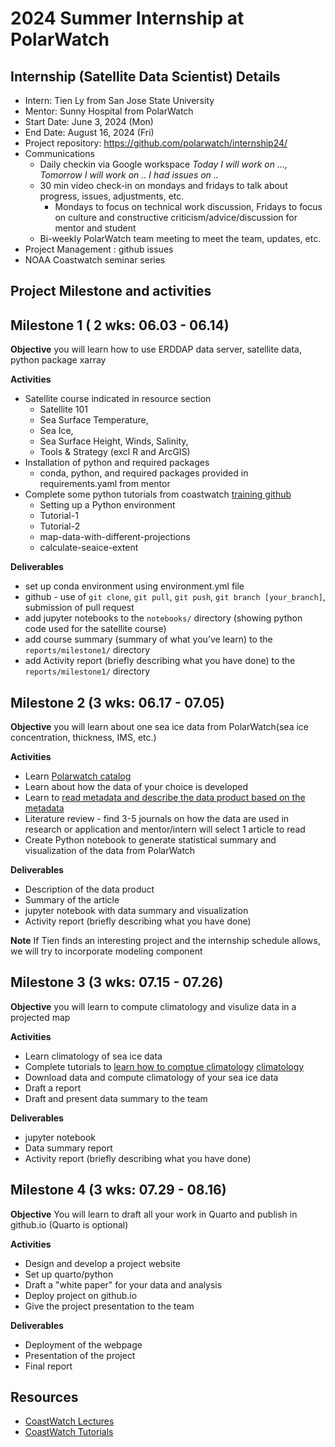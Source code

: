 # 2024  Summer Internship at PolarWatch

## Internship (Satellite Data Scientist) Details
* Intern: Tien Ly from San Jose State University
* Mentor: Sunny Hospital from PolarWatch
* Start Date: June 3, 2024 (Mon)
* End Date: August 16, 2024 (Fri)
* Project repository: https://github.com/polarwatch/internship24/
* Communications
  * Daily checkin via Google workspace  *Today I will work on ..., Tomorrow I will work on .. I had issues on ..*
  * 30 min video check-in on mondays and fridays to talk about progress, issues, adjustments, etc.
    * Mondays to focus on technical work discussion, Fridays to focus on culture and constructive criticism/advice/discussion for mentor and student
  * Bi-weekly PolarWatch team meeting to meet the team, updates, etc.
* Project Management : github issues 
* NOAA Coastwatch seminar series 
 
## Project Milestone and activities

## Milestone 1 ( 2 wks: 06.03 - 06.14)

__Objective__  you will learn how to use ERDDAP data server, satellite data, python package xarray

__Activities__
* Satellite course indicated in resource section
  * Satellite 101
  * Sea Surface Temperature,
  * Sea Ice,
  * Sea Surface Height, Winds, Salinity,
  * Tools & Strategy (excl R and ArcGIS)
* Installation of python and required packages
  * conda, python, and required packages provided in requirements.yaml from mentor
* Complete some python tutorials from coastwatch [training github](https://github.com/coastwatch-training/CoastWatch-Tutorials)
  * Setting up a Python environment
  * Tutorial-1
  * Tutorial-2
  * map-data-with-different-projections
  * calculate-seaice-extent
  
__Deliverables__
* set up conda environment using environment.yml file
* github - use of `git clone`, `git pull`, `git push`, `git branch [your_branch]`, submission of pull request
* add jupyter notebooks to the `notebooks/` directory (showing python code used for the satellite course)
* add course summary (summary of what you’ve learn) to the `reports/milestone1/` directory
* add Activity report (briefly describing what you have done) to the `reports/milestone1/` directory

## Milestone 2 (3 wks: 06.17 - 07.05) 

__Objective__ 
you will learn about one sea ice data from PolarWatch(sea ice concentration, thickness, IMS, etc.)

__Activities__
* Learn [Polarwatch catalog](https://polarwatch.noaa.gov/)
* Learn about how the data of your choice is developed
* Learn to [read metadata and describe the data product based on the metadata](https://github.com/polarwatch/code-gallery/tree/main/working-with-sea-ice-conc-data) 
* Literature review - find 3-5 journals on how the data are used in research or application and mentor/intern will select 1 article to read
* Create Python notebook to generate statistical summary and visualization of the data from PolarWatch

__Deliverables__
* Description of the data product
* Summary of the article
* jupyter notebook with data summary and visualization
* Activity report (briefly describing what you have done)

__Note__
If Tien finds an interesting project and the internship schedule allows, we will try to incorporate modeling component

## Milestone 3 (3 wks: 07.15 - 07.26)

__Objective__ 
you will learn to compute climatology and visulize data in a projected map 

__Activities__
* Learn climatology of sea ice data
* Complete tutorials to [learn how to comptue climatology](https://www.linkedin.com/pulse/python-climate-data-analysis-tutorial-code-ali-ahmadalipour/) [climatology](https://climate.usu.edu/people/yoshi/pyclm101/monthly.html#anomalies-and-climatology)
* Download data and compute climatology of your sea ice data
* Draft a report
* Draft and present data summary to the team

__Deliverables__

* jupyter notebook
* Data summary report
* Activity report (briefly describing what you have done)

## Milestone 4 (3 wks: 07.29 - 08.16)
__Objective__ 
You will learn to draft all your work in Quarto and publish in github.io (Quarto is optional)

__Activities__
* Design and develop a project website
* Set up quarto/python
* Draft a "white paper" for your data and analysis
* Deploy project on github.io
* Give the project presentation to the team
  
__Deliverables__

* Deployment of the webpage
* Presentation of the project
* Final report
## Resources

* [CoastWatch Lectures](https://umd.instructure.com/courses/1336575)
* [CoastWatch Tutorials](https://github.com/coastwatch-training/CoastWatch-Tutorials)

